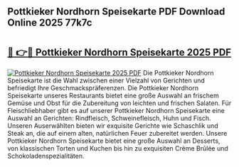 ## Pottkieker Nordhorn Speisekarte PDF Download Online 2025 77k7c

# <h2><a href="http://gcbqpl.nevu.top/?p=Pottkieker+Nordhorn+Speisekarte">🔗 👉🔴 Pottkieker Nordhorn Speisekarte 2025 PDF</a></h2>

[![Pottkieker Nordhorn Speisekarte 2025 PDF](https://i.imgur.com/dBaPXMq.png)](http://gcbqpl.nevu.top/?p=Pottkieker+Nordhorn+Speisekarte)
Die Pottkieker Nordhorn Speisekarte ist die Wahl zwischen einer Vielzahl von Gerichten und befriedigt Ihre Geschmackspräferenzen. Die Pottkieker Nordhorn Speisekarte unseres Restaurants bietet eine große Auswahl an frischem Gemüse und Obst für die Zubereitung von leichten und frischen Salaten. Für Fleischliebhaber gibt es auf unserer Pottkieker Nordhorn Speisekarte eine Auswahl an Gerichten: Rindfleisch, Schweinefleisch, Huhn und Fisch. Unseren Auserwählten bieten wir exquisite Gerichte wie Schaschlik und Steak an, die auf einem alten, natürlichen Feuer zubereitet werden. Unsere Pottkieker Nordhorn Speisekarte bietet eine große Auswahl an Desserts, von klassischen Torten und Kuchen bis hin zu exquisiten Crème Brûlée und Schokoladenspezialitäten.
